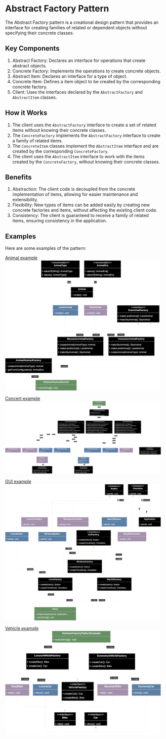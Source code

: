 # Abstract Factory Pattern

The Abstract Factory pattern is a creational design pattern that provides an interface for creating families of related or dependent objects without specifying their concrete classes.

## Key Components

1. Abstract Factory: Declares an interface for operations that create abstract objects.
2. Concrete Factory: Implements the operations to create concrete objects.
3. Abstract Item: Declares an interface for a type of object.
4. Concrete Item: Defines a item object to be created by the corresponding concrete factory.
5. Client: Uses the interfaces declared by the `AbstractFactory` and `AbstractItem` classes.

## How it Works

1. The client uses the `AbstractFactory` interface to create a set of related items without knowing their concrete classes.
2. The `ConcreteFactory` implements the `AbstractFactory` interface to create a family of related items.
3. The `ConcreteItem` classes implement the `AbstractItem` interface and are created by the corresponding `ConcreteFactory`.
4. The client uses the `AbstractItem` interface to work with the items created by the `ConcreteFactory`, without knowing their concrete classes.

## Benefits

1. Abstraction: The client code is decoupled from the concrete implementation of items, allowing for easier maintenance and extensibility.
2. Flexibility: New types of items can be added easily by creating new concrete factories and items, without affecting the existing client code.
3. Consistency: The client is guaranteed to receive a family of related items, ensuring consistency in the application.

## Examples

Here are some examples of the pattern:

[Animal example](./src/main/java/net/lijm/pattern/abstractfactory/animalexample/)
![animalexample.drawio.svg](./src/main/java/net/lijm/pattern/abstractfactory/animalexample/animalexample.drawio.svg)

[Concert example](./src/main/java/net/lijm/pattern/abstractfactory/concertexample/)
![concertexample.drawio.svg](./src/main/java/net/lijm/pattern/abstractfactory/concertexample/concertexample.drawio.svg)

[GUI example](./src/main/java/net/lijm/pattern/abstractfactory/guiexample/)
![guiexample.drawio.svg](./src/main/java/net/lijm/pattern/abstractfactory/guiexample/guiexample.drawio.svg)

[Vehicle example](./src/main/java/net/lijm/pattern/abstractfactory/vehicleexample/)
![vehicleexample.drawio.svg](./src/main/java/net/lijm/pattern/abstractfactory/vehicleexample/vehicleexample.drawio.svg)
